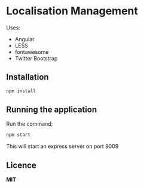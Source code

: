 Localisation Management
===================

Uses:
- Angular
- LESS
- fontawesome
- Twitter Bootstrap

Installation
------------

```bash
npm install
```

Running the application
-----------------------

Run the command:
```bash
npm start
```

This will start an express server on port 9009

Licence
-------
**MIT**